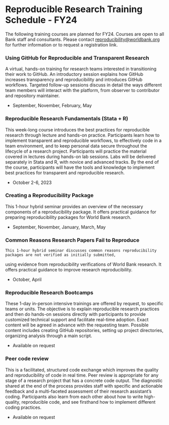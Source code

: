 # Reproducible Research Training Schedule - FY24
The following training courses are planned for FY24. Courses are open to all Bank staff and consultants.
Please contact reproducibility@worldbank.org for further information or to request a registration link.

### Using GitHub for Reproducible and Transparent Research
A virtual, hands-on training for research teams interested in transitioning their work to GitHub.
An introductory session explains how GitHub increases transparency and reproducibility and introduces GitHub workflows.
Targeted follow-up sessions discuss in detail the ways different team members will interact with the platform,
from observer to contributor and repository maintainer.
- September, November, February, May

### Reproducible Research Fundamentals (Stata + R)
This week-long course introduces the best practices for reproducible research through lecture and hands-on practice.
Participants learn how to implement transparent and reproducible workflows,
to effectively code in a team environment, and to keep personal data secure throughout the lifecycle of a research project.
Participants will practice the material covered in lectures during hands-on lab sessions.
Labs will be delivered separately in Stata and R, with novice and advanced tracks.
By the end of the course, participants will have the tools and knowledge to implement best practices for transparent and reproducible research.
- October 2-6, 2023

### Creating a Reproducibility Package
This 1-hour hybrid seminar provides an overview of the necessary components of a reproducibility package.
It offers practical guidance for preparing reproducibility packages for World Bank research.
- September, November, January, March, May

### Common Reasons Research Papers Fail to Reproduce
	This 1-hour hybrid seminar discusses common reasons reproducibility packages are not verified as initially submitted,
  using evidence from reproducibility verifications of World Bank research.
  It offers practical guidance to improve research reproducibility.
  - October, April

### Reproducible Research Bootcamps
These 1-day in-person intensive trainings are offered by request, to specific teams or units.
The objective is to explain reproducible research practices and then do hands-on sessions directly with participants to provide customized technical support and facilitate real-time adoption.
Exact content will be agreed in advance with the requesting team. Possible content includes creating GitHub repositories, setting up project directories, organizing analysis through a main script.
- Available on request

### Peer code review
This is a facilitated, structured code exchange which improves the quality and reproducibility of code in real time. Peer review is appropriate for any stage of a research project that has a concrete code output. The diagnostic shared at the end of the process provides staff with specific and actionable feedback and a multi-faceted assessment of their research assistant’s coding. Participants also learn from each other about how to write high-quality, reproducible code, and see firsthand how to implement different coding practices.
- Available on request
